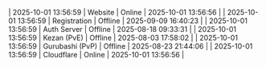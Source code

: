 | 2025-10-01 13:56:59 | Website | Online | 2025-10-01 13:56:56 |
| 2025-10-01 13:56:59 | Registration | Offline | 2025-09-09 16:40:23 |
| 2025-10-01 13:56:59 | Auth Server | Offline | 2025-08-18 09:33:31 |
| 2025-10-01 13:56:59 | Kezan (PvE) | Offline | 2025-08-03 17:58:02 |
| 2025-10-01 13:56:59 | Gurubashi (PvP) | Offline | 2025-08-23 21:44:06 |
| 2025-10-01 13:56:59 | Cloudflare | Online | 2025-10-01 13:56:56 |
